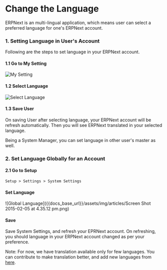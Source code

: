 <h1>Change the Language</h1>

ERPNext is an multi-lingual application, which means user can select a preferred language for one's ERPNext account.

### 1. Setting Language in User's Account

Following are the steps to set language in your ERPNext account.

#### 1.1 Go to My Setting

![My Setting]({{docs_base_url}}/assets/img/articles/$SGrab_428.png)

#### 1.2 Select Language

![Select Language]({{docs_base_url}}/assets/img/articles/$SGrab_429.png)

#### 1.3 Save User

On saving User after selecting language, your ERPNext account will be refresh automatically. Then you will see ERPNext translated in your selected language.

Being a System Manager, you can set language in other user's master as well.

### 2. Set Language Globally for an Account

#### 2.1 Go to Setup

`Setup > Settings > System Settings`

#### Set Language

![Global Language]({{docs_base_url}}/assets/img/articles/Screen Shot 2015-02-05 at 4.35.12 pm.png)

#### Save

Save System Settings, and refresh your EPRNext account. On refreshing, you should language in your ERPNext account changed as per your preference.

Note: For now, we have translation available only for few languages. You can contribute to make translation better, and add new languages from [here](https://frappe.io/translator).
<!-- markdown -->